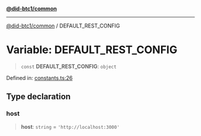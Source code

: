 [**@did-btc1/common**](../README.md)

***

[@did-btc1/common](../globals.md) / DEFAULT\_REST\_CONFIG

# Variable: DEFAULT\_REST\_CONFIG

> `const` **DEFAULT\_REST\_CONFIG**: `object`

Defined in: [constants.ts:26](https://github.com/dcdpr/did-btc1-js/blob/751aedd75738c26882a2149e644ae32b9e424707/packages/common/src/constants.ts#L26)

## Type declaration

### host

> **host**: `string` = `'http://localhost:3000'`
